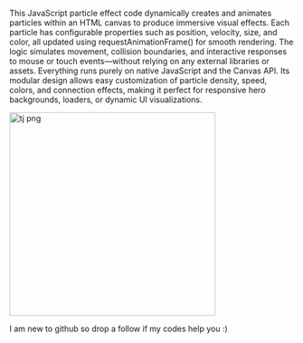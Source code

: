 This JavaScript particle effect code dynamically creates and animates particles within an HTML canvas to produce immersive visual effects. Each particle has configurable properties such as position, velocity, size, and color, all updated using requestAnimationFrame() for smooth rendering. The logic simulates movement, collision boundaries, and interactive responses to mouse or touch events—without relying on any external libraries or assets. Everything runs purely on native JavaScript and the Canvas API. Its modular design allows easy customization of particle density, speed, colors, and connection effects, making it perfect for responsive hero backgrounds, loaders, or dynamic UI visualizations.

<img width="364" height="360" alt="tj png" src="https://github.com/user-attachments/assets/5ba11d33-2edb-4fa5-9b19-86226a52b818" />

I am new to github so drop a follow if my codes help you :)

